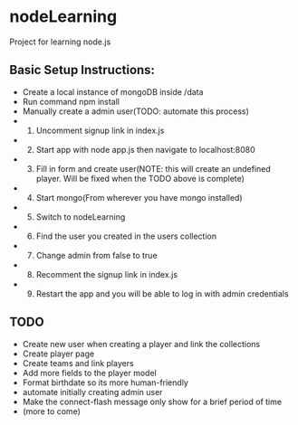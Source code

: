 # nodeLearning

Project for learning node.js

## Basic Setup Instructions:
* Create a local instance of mongoDB inside /data
* Run command npm install
* Manually create a admin user(TODO: automate this process)
*   1. Uncomment signup link in index.js
*   2. Start app with node app.js then navigate to localhost:8080 
*   3. Fill in form and create user(NOTE: this will create an undefined player. Will be fixed when the TODO above is complete)
*   4. Start mongo(From wherever you have mongo installed)
*   5. Switch to nodeLearning
*   6. Find the user you created in the users collection
*   7. Change admin from false to true
*   8. Recomment the signup link in index.js
*   9. Restart the app and you will be able to log in with admin credentials


## TODO
* Create new user when creating a player and link the collections
* Create player page
* Create teams and link players
* Add more fields to the player model
* Format birthdate so its more human-friendly
* automate initially creating admin user
* Make the connect-flash message only show for a brief period of time
* (more to come)



